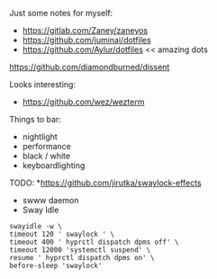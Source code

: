Just some notes for myself:
* https://gitlab.com/Zaney/zaneyos
* https://github.com/juminai/dotfiles
* https://github.com/Aylur/dotfiles << amazing dots

https://github.com/diamondburned/dissent

Looks interesting:
 * https://github.com/wez/wezterm


Things to bar:
* nightlight
* performance
* black / white
* keyboardlighting

TODO: 
 *https://github.com/jirutka/swaylock-effects
 * swww daemon
 * Sway Idle
 ```
swayidle -w \
timeout 120 ' swaylock ' \
timeout 400 ' hyprctl dispatch dpms off' \
timeout 12000 'systemctl suspend' \
resume ' hyprctl dispatch dpms on' \
before-sleep 'swaylock'
 ```
